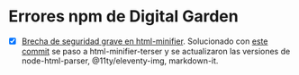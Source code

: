 # Errores npm de Digital Garden

- [x] [Brecha de seguridad grave en html-minifier](https://github.com/mjmlio/mjml/issues/2589). Solucionado con [este commit](https://github.com/oleeskild/digitalgarden/commit/693a35f864d53a225cda3b4210a8c76a9fbf95f7) se paso a html-minifier-terser y se actualizaron las versiones de node-html-parser, @11ty/eleventy-img, markdown-it.


